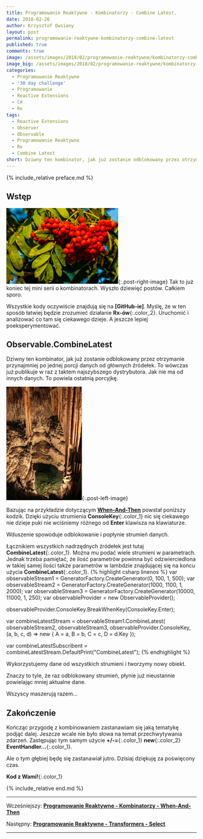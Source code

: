 ```yaml
---
title: Programowanie Reaktywne - Kombinatorzy - Combine Latest.
date: 2018-02-26
author: Krzysztof Owsiany
layout: post
permalink: programowanie-reaktywne-kombinatorzy-combine-latest
published: true
comments: true        
image: /assets/images/2018/02/programowanie-reaktywne/kombinatorzy-combine-latest/post.jpg
image_big: /assets/images/2018/02/programowanie-reaktywne/kombinatorzy-combine-latest/post-big.jpg
categories:
  - Programowanie Reaktywne
  - '30 day challenge'
  - Programowanie
  - Reactive Extensions
  - C#
  - Rx
tags:
  - Reactive Extensions
  - Observer
  - Observable
  - Programowanie Reaktywne
  - Rx
  - Combine Latest
short: Dziwny ten kombinator, jak już zostanie odblokowany przez otrzymanie przynajmniej po jednej porcji danych od głównych źródełek. To wówczas już publikuje w raz z taktem najszybszego dystrybutora.
---
```

{% include_relative preface.md %}

## Wstęp
[![Reactive Extensions - Combine Latest][post]][post-big]{:.post-right-image}
Tak to już koniec tej mini serii o kombinatorach. Wyszło dziewięć postów. Całkiem sporo. 

Wszystkie kody oczywiście znajdują się na **[GitHub-ie]**. Myślę, że w ten sposób łatwiej będzie zrozumieć działanie **Rx-ów**{:.color_2}. Uruchomić i analizować co tam się ciekawego dzieje. A jeszcze lepiej poeksperymentować.

## Observable.CombineLatest
Dziwny ten kombinator, jak już zostanie odblokowany przez otrzymanie przynajmniej po jednej porcji danych od głównych źródełek. To wówczas już publikuje w raz z taktem najszybszego dystrybutora.
Jak nie ma od innych danych. To powiela ostatnią porcyjkę.

[![Reactive Extensions - Combine Latest][image1]][image1-big]{:.post-left-image}

Bazując na przykładzie dotyczącym **[When-And-Then][previous]** powstał poniższy kodzik.
Dzięki użyciu strumienia **ConsoleKey**{:.color_1} nic się ciekawego nie dzieje puki nie wciśniemy różnego od **Enter** klawisza na klawiaturze.

Wduszenie spowoduje odblokowanie i popłynie strumień danych.

Łącznikiem wszystkich nadrzędnych źródełek jest tutaj **CombineLatest**{:.color_1}. 
Można mu podać wiele strumieni w parametrach. 
Jednak trzeba pamiętać, że ilość parametrów powinna być odzwierciedlona w takiej samej ilości także parametrów w lambdzie znajdującej się na końcu użycia **CombineLatest**{:.color_1}.
{% highlight csharp linenos %}
var observableStream1 = GeneratorFactory.CreateGenerator(0, 100, 1, 500);
var observableStream2 = GeneratorFactory.CreateGenerator(1000, 1100, 1, 2000);
var observableStream3 = GeneratorFactory.CreateGenerator(10000, 11000, 1, 250);
var observableProvider = new ObservableProvider();

observableProvider.ConsoleKey.BreakWhenKey(ConsoleKey.Enter);

var combineLatestStream = observableStream1.CombineLatest(
  observableStream2,
  observableStream3,
  observableProvider.ConsoleKey,
  (a, b, c, d) => new
  {
    A = a,
    B = b,
    C = c,
    D = d.Key
  });

var combineLatestSubscribent = combineLatestStream.DefaultPrint("CombineLatest");
{% endhighlight %}

Wykorzystujemy dane od wszystkich strumieni i tworzymy nowy obiekt. 

Znaczy to tyle, że raz odblokowany strumień, płynie już nieustannie powielając mniej aktualne dane. 

Wszyscy maszerują razem...

## Zakończenie
Kończąc przygodę z kombinowaniem zastanawiam się jaką tematykę podjąć dalej. Jeszcze wcale nie było słowa na temat przechwytywania zdarzeń. Zastępując tym samym użycie **+/-=**{:.color_1} **new**{:.color_2} **EventHandler...**{:.color_1}. 

Ale o tym głębiej będę się zastanawiał jutro.
Dzisiaj dziękuję za poświęcony czas.

**Kod z Wami!**{:.color_1}

{% include_relative end.md %}

------
Wcześniejszy: **[Programowanie Reaktywne - Kombinatorzy - When-And-Then][previous]**

Następny: **[Programowanie Reaktywne - Transformers - Select][next]**

------
[previous]: {{site.url}}/programowanie-reaktywne-kombinatorzy-when-and-then
[next]: {{site.url}}/programowanie-reaktywne-transformers-select

[post]: /assets/images/2018/02/programowanie-reaktywne/kombinatorzy-combine-latest/post.jpg
[post-big]: /assets/images/2018/02/programowanie-reaktywne/kombinatorzy-combine-latest/post-big.jpg

[image1]: /assets/images/2018/02/programowanie-reaktywne/kombinatorzy-combine-latest/image1.jpg
[image1-big]: /assets/images/2018/02/programowanie-reaktywne/kombinatorzy-combine-latest/image1-big.jpg